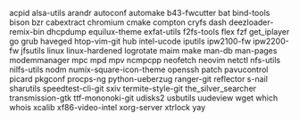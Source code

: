 acpid
alsa-utils
arandr
autoconf
automake
b43-fwcutter
bat
bind-tools
bison
bzr
cabextract
chromium
cmake
compton
cryfs
dash
deezloader-remix-bin
dhcpdump
equilux-theme
exfat-utils
f2fs-tools
flex
fzf
get_iplayer
go
grub
haveged
htop-vim-git
hub
intel-ucode
iputils
ipw2100-fw
ipw2200-fw
jfsutils
linux
linux-hardened
logrotate
maim
make
man-db
man-pages
modemmanager
mpc
mpd
mpv
ncmpcpp
neofetch
neovim
netctl
nfs-utils
nilfs-utils
nodm
numix-square-icon-theme
openssh
patch
pavucontrol
picard
pkgconf
procps-ng
python-ueberzug
ranger-git
reflector
s-nail
sharutils
speedtest-cli-git
sxiv
termite-style-git
the_silver_searcher
transmission-gtk
ttf-mononoki-git
udisks2
usbutils
uudeview
wget
which
whois
xcalib
xf86-video-intel
xorg-server
xtrlock
yay
